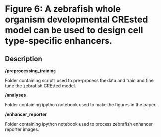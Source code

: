# Figure 6: A zebrafish whole organism developmental CREsted model can be used to design cell type-specific enhancers.

## Description

**/preprocessing_training**

Folder containing scripts used to pre-process the data and train and fine tune the zebrafish CREsted model.

**/analyses**

Folder containing ipython notebook used to make the figures in the paper.

**/enhancer_reporter**

Folder containing ipython notebook used to process zebrafish enhancer reporter images.
